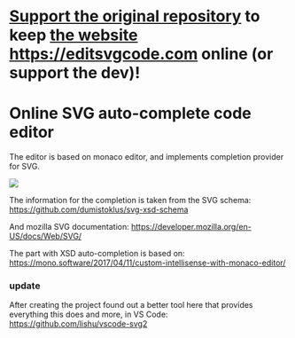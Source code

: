 # [Support the original repository](https://github.com/sponsors/nbelyh) to keep [the website](https://editsvgcode.com) https://editsvgcode.com online (or support the dev)!

# Online SVG auto-complete code editor 

The editor is based on monaco editor, and implements completion provider for SVG.

[![](https://editsvgcode.com/readme-picture.png)](https://editsvgcode.com)

The information for the completion is taken from the SVG schema: 
https://github.com/dumistoklus/svg-xsd-schema

And mozilla SVG documentation:
https://developer.mozilla.org/en-US/docs/Web/SVG/

The part with XSD auto-completion is based on:
https://mono.software/2017/04/11/custom-intellisense-with-monaco-editor/


### update

After creating the project found out a better tool here that provides everything this does and more, in VS Code:
https://github.com/lishu/vscode-svg2
